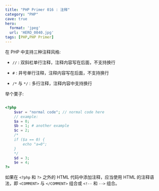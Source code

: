 ```yaml
---
title: "PHP Primer 016 : 注释"
category: "PHP"
cave: true
hero:
  format: 'jpeg'
  url: 'HERO_0040.jpg'
tags: [PHP,PHP Primer]
---
```

在 PHP 中支持三种注释风格:

* `//` : 双斜杠单行注释，注释内容写在后面，不支持换行

* `#` : 井号单行注释，注释内容写在后面，不支持换行

* `/*` 与 `*/` : 多行注释，注释内容中支持换行

举个栗子:

```php

<?php 
	$var = "normal code"; // normal code here
	// example:
	$a = 0;
	$b = 1; # another example
	$c = 2;
	/*
	if ($a == 0) {
		echo "a=0";
	}
	*/
	$d = 3;
	$e = 4;
?>

```

如果在 `<?php` 和 `?>` 之外的 HTML 代码中添加注释，应当使用 HTML 的注释语法，即 `<COMMENT>` 与 `</COMMENT>` 组合或 `<!--` 和 `-->` 组合。






